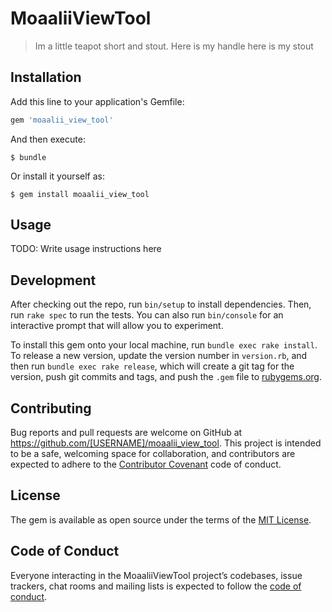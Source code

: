 # MoaaliiViewTool

> Im a little teapot short and stout. Here is my handle here is my stout

## Installation

Add this line to your application's Gemfile:

```ruby
gem 'moaalii_view_tool'
```

And then execute:

    $ bundle

Or install it yourself as:

    $ gem install moaalii_view_tool

## Usage

TODO: Write usage instructions here

## Development

After checking out the repo, run `bin/setup` to install dependencies. Then, run `rake spec` to run the tests. You can also run `bin/console` for an interactive prompt that will allow you to experiment.

To install this gem onto your local machine, run `bundle exec rake install`. To release a new version, update the version number in `version.rb`, and then run `bundle exec rake release`, which will create a git tag for the version, push git commits and tags, and push the `.gem` file to [rubygems.org](https://rubygems.org).

## Contributing

Bug reports and pull requests are welcome on GitHub at https://github.com/[USERNAME]/moaalii_view_tool. This project is intended to be a safe, welcoming space for collaboration, and contributors are expected to adhere to the [Contributor Covenant](http://contributor-covenant.org) code of conduct.

## License

The gem is available as open source under the terms of the [MIT License](http://opensource.org/licenses/MIT).

## Code of Conduct

Everyone interacting in the MoaaliiViewTool project’s codebases, issue trackers, chat rooms and mailing lists is expected to follow the [code of conduct](https://github.com/[USERNAME]/moaalii_view_tool/blob/master/CODE_OF_CONDUCT.md).
